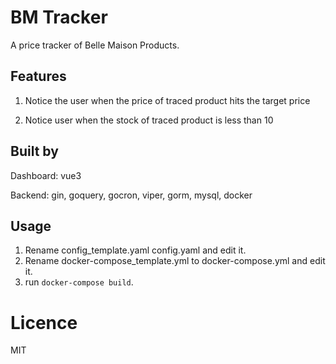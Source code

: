 # BM Tracker

A price tracker of Belle Maison Products.

## Features

1. Notice the user when the price of traced product hits the target price

2. Notice user when the stock of traced product is less than 10

## Built by

Dashboard: vue3

Backend: gin, goquery, gocron, viper, gorm, mysql, docker

## Usage

1. Rename config_template.yaml config.yaml and edit it.
2. Rename docker-compose_template.yml to docker-compose.yml and edit it.
3. run ```docker-compose build```.

# Licence
MIT